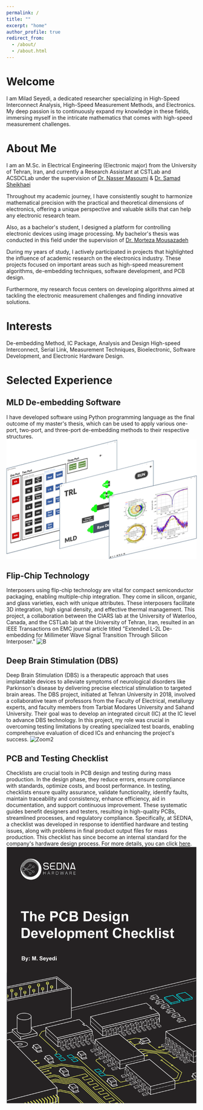 ```yaml
---
permalink: /
title: ""
excerpt: "home"
author_profile: true
redirect_from: 
  - /about/
  - /about.html
---
```

Welcome
======
I am Milad Seyedi, a dedicated researcher specializing in High-Speed Interconnect Analysis, High-Speed Measurement Methods, and Electronics. My deep passion is to continuously expand my knowledge in these fields, immersing myself in the intricate mathematics that comes with high-speed measurement challenges. 

About Me
======

I am an M.Sc. in Electrical Engineering (Electronic major) from the University of Tehran, Iran, and currently a Research Assistant at CSTLab and ACSDCLab under the supervision of [Dr. Nasser Masoumi](https://scholar.google.com/citations?user=cAh_QxIAAAAJ&hl=en) & [Dr. Samad Sheikhaei](https://scholar.google.ca/citations?user=hnLGu74AAAAJ&hl=en)

Throughout my academic journey, I have consistently sought to harmonize mathematical precision with the practical and theoretical dimensions of electronics, offering a unique perspective and valuable skills that can help any electronic research team.

Also, as a bachelor's student, I designed a platform for controlling electronic devices using image processing. My bachelor's thesis was conducted in this field under the supervision of [Dr. Morteza Mousazadeh](https://scholar.google.com/citations?user=ScGLzGQAAAAJ&hl=en)


During my years of study, I actively participated in projects that highlighted the influence of academic research on the electronics industry. These projects focused on important areas such as high-speed measurement algorithms, de-embedding techniques, software development, and PCB design.

Furthermore, my research focus centers on developing algorithms aimed at tackling the electronic measurement challenges and finding innovative solutions.

Interests
======
De-embedding Method, IC Package, Analysis and Design High-speed Interconnect, Serial Link, Measurement Techniques, Bioelectronic, Software Development, and Electronic Hardware Design.

Selected Experience
======

## MLD De-embedding Software

I have developed software using Python programming language as the final outcome of my master's thesis, which can be used to apply various one-port, two-port, and three-port de-embedding methods to their respective structures.
![MLD](/images/MLD.png)

## Flip-Chip Technology
Interposers using flip-chip technology are vital for compact semiconductor packaging, enabling multiple-chip integration. They come in silicon, organic, and glass varieties, each with unique attributes. These interposers facilitate 3D integration, high signal density, and effective thermal management. This project, a collaboration between the CIARS lab at the University of Waterloo, Canada, and the CSTLab lab at the University of Tehran, Iran, resulted in an IEEE Transactions on EMC journal article titled "Extended L-2L De-embedding for Millimeter Wave Signal Transition Through Silicon Interposer."
![B](/images/B.png)

## Deep Brain Stimulation (DBS)
Deep Brain Stimulation (DBS) is a therapeutic approach that uses implantable devices to alleviate symptoms of neurological disorders like Parkinson's disease by delivering precise electrical stimulation to targeted brain areas. The DBS project, initiated at Tehran University in 2018, involved a collaborative team of professors from the Faculty of Electrical, metallurgy experts, and faculty members from Tarbiat Modares University and Sahand University. Their goal was to develop an integrated circuit (IC) at the IC level to advance DBS technology. In this project, my role was crucial in overcoming testing limitations by creating specialized test boards, enabling comprehensive evaluation of diced ICs and enhancing the project's success.
![Zoom2](/images/Zoom2.png)

## PCB and Testing Checklist
Checklists are crucial tools in PCB design and testing during mass production. In the design phase, they reduce errors, ensure compliance with standards, optimize costs, and boost performance. In testing, checklists ensure quality assurance, validate functionality, identify faults, maintain traceability and consistency, enhance efficiency, aid in documentation, and support continuous improvement. These systematic guides benefit designers and testers, resulting in high-quality PCBs, streamlined processes, and regulatory compliance. Specifically, at SEDNA, a checklist was developed in response to identified hardware and testing issues, along with problems in final product output files for mass production. This checklist has since become an internal standard for the company's hardware design process. For more details, you can click [here](https://drive.google.com/file/d/126AwaW45QZ8wOkgMUno-SutQcHb4GHZN/view?usp=drive_link).
![Cheklist](/images/Cheklist.png)


